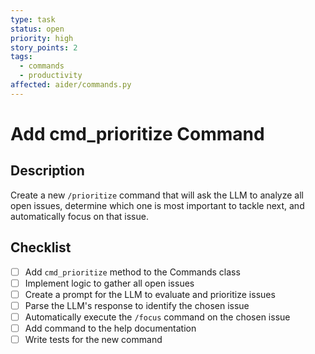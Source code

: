 ```yaml
---
type: task
status: open
priority: high
story_points: 2
tags:
  - commands
  - productivity
affected: aider/commands.py
---
```


# Add cmd_prioritize Command

## Description
Create a new `/prioritize` command that will ask the LLM to analyze all open issues, determine which one is most important to tackle next, and automatically focus on that issue.

## Checklist
- [ ] Add `cmd_prioritize` method to the Commands class
- [ ] Implement logic to gather all open issues
- [ ] Create a prompt for the LLM to evaluate and prioritize issues
- [ ] Parse the LLM's response to identify the chosen issue
- [ ] Automatically execute the `/focus` command on the chosen issue
- [ ] Add command to the help documentation
- [ ] Write tests for the new command
